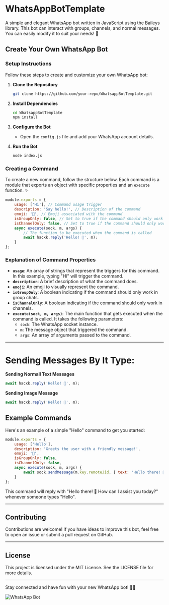 # WhatsAppBotTemplate

A simple and elegant WhatsApp bot written in JavaScript using the Baileys library. This bot can interact with groups, channels, and normal messages. You can easily modify it to suit your needs! 🌟

## Create Your Own WhatsApp Bot

### Setup Instructions

Follow these steps to create and customize your own WhatsApp bot:

1. **Clone the Repository**
   ```bash
   git clone https://github.com/your-repo/WhatsappBotTemplate.git
   ```
2. **Install Dependencies**
   ```bash
   cd WhatsappBotTemplate
   npm install
   ```
3. **Configure the Bot**
   - Open the `config.js` file and add your WhatsApp account details.

4. **Run the Bot**
   ```bash
   node index.js
   ```

### Creating a Command

To create a new command, follow the structure below. Each command is a module that exports an object with specific properties and an `execute` function. ✨

```javascript
module.exports = {
    usage: ['Hi'], // Command usage trigger
    description: 'Say hello!', // Description of the command
    emoji: '👋', // Emoji associated with the command
    isGroupOnly: false, // Set to true if the command should only work in groups
    isChannelOnly: false, // Set to true if the command should only work in channels
    async execute(sock, m, args) {
        // The function to be executed when the command is called
        await hacxk.reply('Hello! 👋', m);
    }
};
```

### Explanation of Command Properties

- **`usage`**: An array of strings that represent the triggers for this command. In this example, typing "Hi" will trigger the command.
- **`description`**: A brief description of what the command does.
- **`emoji`**: An emoji to visually represent the command.
- **`isGroupOnly`**: A boolean indicating if the command should only work in group chats.
- **`isChannelOnly`**: A boolean indicating if the command should only work in channels.
- **`execute(sock, m, args)`**: The main function that gets executed when the command is called. It takes the following parameters:
  - `sock`: The WhatsApp socket instance.
  - `m`: The message object that triggered the command.
  - `args`: An array of arguments passed to the command.

---

# Sending Messages By It Type:

**Sending Normall Text Messages**
```javascript
await hacxk.reply('Hello! 👋', m);
```

**Sending Image Message**
```javascript
await hacxk.reply('Hello! 👋', m);
```

## Example Commands

Here's an example of a simple "Hello" command to get you started:

```javascript
module.exports = {
    usage: ['Hello'],
    description: 'Greets the user with a friendly message!',
    emoji: '👋',
    isGroupOnly: false,
    isChannelOnly: false,
    async execute(sock, m, args) {
        await sock.sendMessage(m.key.remoteJid, { text: 'Hello there! 👋 How can I assist you today?' });
    }
};
```

This command will reply with "Hello there! 👋 How can I assist you today?" whenever someone types "Hello".

---

## Contributing

Contributions are welcome! If you have ideas to improve this bot, feel free to open an issue or submit a pull request on GitHub.

---

## License

This project is licensed under the MIT License. See the LICENSE file for more details.

---

Stay connected and have fun with your new WhatsApp bot! 🚀💬

![WhatsApp Bot](https://example.com/your-image-link.jpg)
